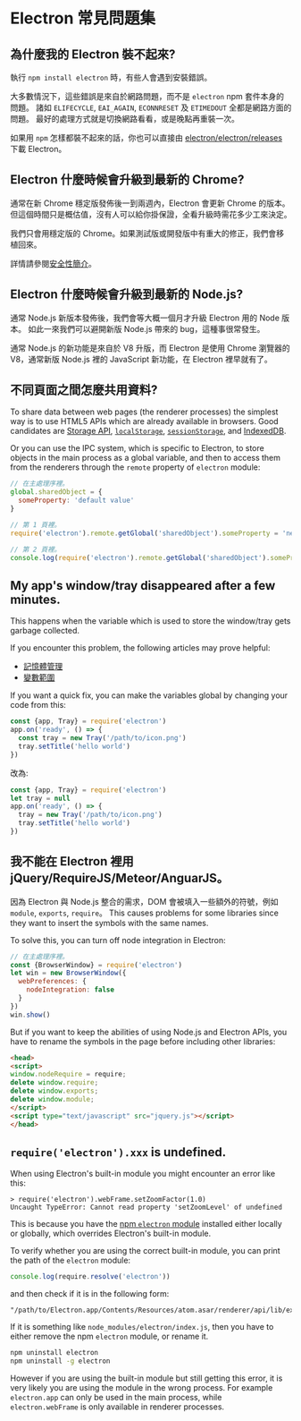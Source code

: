 # Electron 常見問題集

## 為什麼我的 Electron 裝不起來?

執行 `npm install electron` 時，有些人會遇到安裝錯誤。

大多數情況下，這些錯誤是來自於網路問題，而不是 `electron` npm 套件本身的問題。 諸如 `ELIFECYCLE`, `EAI_AGAIN`, `ECONNRESET` 及 `ETIMEDOUT` 全都是網路方面的問題。 最好的處理方式就是切換網路看看，或是晚點再重裝一次。

如果用 `npm` 怎樣都裝不起來的話，你也可以直接由 [electron/electron/releases](https://github.com/electron/electron/releases) 下載 Electron。

## Electron 什麼時候會升級到最新的 Chrome?

通常在新 Chrome 穩定版發佈後一到兩週內，Electron 會更新 Chrome 的版本。 但這個時間只是概估值，沒有人可以給你掛保證，全看升級時需花多少工來決定。

我們只會用穩定版的 Chrome。如果測試版或開發版中有重大的修正，我們會移植回來。

詳情請參閱[安全性簡介](tutorial/security.md)。

## Electron 什麼時候會升級到最新的 Node.js?

通常 Node.js 新版本發佈後，我們會等大概一個月才升級 Electron 用的 Node 版本。 如此一來我們可以避開新版 Node.js 帶來的 bug，這種事很常發生。

通常 Node.js 的新功能是來自於 V8 升版，而 Electron 是使用 Chrome 瀏覽器的 V8，通常新版 Node.js 裡的 JavaScript 新功能，在 Electron 裡早就有了。

## 不同頁面之間怎麼共用資料?

To share data between web pages (the renderer processes) the simplest way is to use HTML5 APIs which are already available in browsers. Good candidates are [Storage API](https://developer.mozilla.org/en-US/docs/Web/API/Storage), [`localStorage`](https://developer.mozilla.org/en-US/docs/Web/API/Window/localStorage), [`sessionStorage`](https://developer.mozilla.org/en-US/docs/Web/API/Window/sessionStorage), and [IndexedDB](https://developer.mozilla.org/en-US/docs/Web/API/IndexedDB_API).

Or you can use the IPC system, which is specific to Electron, to store objects in the main process as a global variable, and then to access them from the renderers through the `remote` property of `electron` module:

```javascript
// 在主處理序裡。
global.sharedObject = {
  someProperty: 'default value'
}
```

```javascript
// 第 1 頁裡。
require('electron').remote.getGlobal('sharedObject').someProperty = 'new value'
```

```javascript
// 第 2 頁裡。
console.log(require('electron').remote.getGlobal('sharedObject').someProperty)
```

## My app's window/tray disappeared after a few minutes.

This happens when the variable which is used to store the window/tray gets garbage collected.

If you encounter this problem, the following articles may prove helpful:

* [記憶體管理](https://developer.mozilla.org/en-US/docs/Web/JavaScript/Memory_Management)
* [變數範圍](https://msdn.microsoft.com/library/bzt2dkta(v=vs.94).aspx)

If you want a quick fix, you can make the variables global by changing your code from this:

```javascript
const {app, Tray} = require('electron')
app.on('ready', () => {
  const tray = new Tray('/path/to/icon.png')
  tray.setTitle('hello world')
})
```

改為:

```javascript
const {app, Tray} = require('electron')
let tray = null
app.on('ready', () => {
  tray = new Tray('/path/to/icon.png')
  tray.setTitle('hello world')
})
```

## 我不能在 Electron 裡用 jQuery/RequireJS/Meteor/AnguarJS。

因為 Electron 與 Node.js 整合的需求，DOM 會被填入一些額外的符號，例如 `module`, `exports`, `require`。 This causes problems for some libraries since they want to insert the symbols with the same names.

To solve this, you can turn off node integration in Electron:

```javascript
// 在主處理序裡。
const {BrowserWindow} = require('electron')
let win = new BrowserWindow({
  webPreferences: {
    nodeIntegration: false
  }
})
win.show()
```

But if you want to keep the abilities of using Node.js and Electron APIs, you have to rename the symbols in the page before including other libraries:

```html
<head>
<script>
window.nodeRequire = require;
delete window.require;
delete window.exports;
delete window.module;
</script>
<script type="text/javascript" src="jquery.js"></script>
</head>
```

## `require('electron').xxx` is undefined.

When using Electron's built-in module you might encounter an error like this:

    > require('electron').webFrame.setZoomFactor(1.0)
    Uncaught TypeError: Cannot read property 'setZoomLevel' of undefined
    

This is because you have the [npm `electron` module](https://www.npmjs.com/package/electron) installed either locally or globally, which overrides Electron's built-in module.

To verify whether you are using the correct built-in module, you can print the path of the `electron` module:

```javascript
console.log(require.resolve('electron'))
```

and then check if it is in the following form:

    "/path/to/Electron.app/Contents/Resources/atom.asar/renderer/api/lib/exports/electron.js"
    

If it is something like `node_modules/electron/index.js`, then you have to either remove the npm `electron` module, or rename it.

```bash
npm uninstall electron
npm uninstall -g electron
```

However if you are using the built-in module but still getting this error, it is very likely you are using the module in the wrong process. For example `electron.app` can only be used in the main process, while `electron.webFrame` is only available in renderer processes.